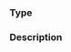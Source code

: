 <!--
Thank you for reporting your issue.
This issue tracker is for bug reports, feature request, and more issues that need to be tracked.
If you need any general support please feel free to ask us on Twitter (https://twitter.com/uniqys).
-->

### Type
<!-- bug report, feature request, question, etc. -->

### Description

